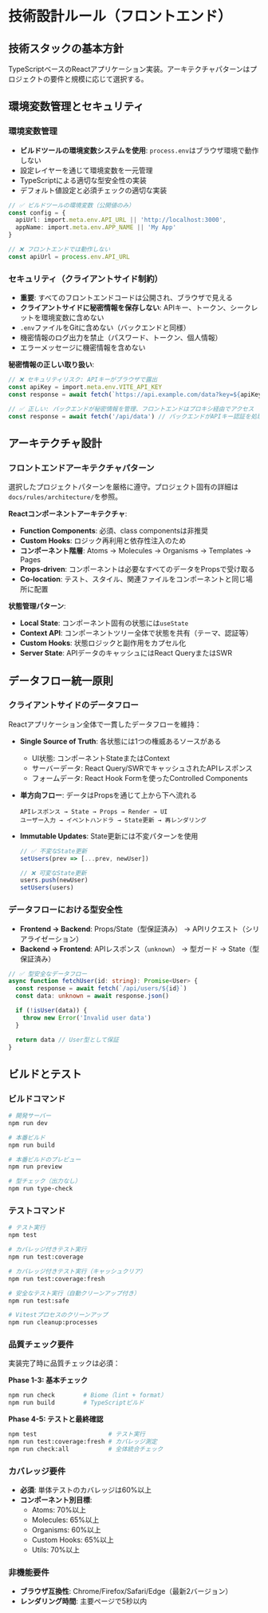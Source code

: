 # 技術設計ルール（フロントエンド）

## 技術スタックの基本方針
TypeScriptベースのReactアプリケーション実装。アーキテクチャパターンはプロジェクトの要件と規模に応じて選択する。

## 環境変数管理とセキュリティ

### 環境変数管理
- **ビルドツールの環境変数システムを使用**: `process.env`はブラウザ環境で動作しない
- 設定レイヤーを通じて環境変数を一元管理
- TypeScriptによる適切な型安全性の実装
- デフォルト値設定と必須チェックの適切な実装

```typescript
// ✅ ビルドツールの環境変数（公開値のみ）
const config = {
  apiUrl: import.meta.env.API_URL || 'http://localhost:3000',
  appName: import.meta.env.APP_NAME || 'My App'
}

// ❌ フロントエンドでは動作しない
const apiUrl = process.env.API_URL
```

### セキュリティ（クライアントサイド制約）
- **重要**: すべてのフロントエンドコードは公開され、ブラウザで見える
- **クライアントサイドに秘密情報を保存しない**: APIキー、トークン、シークレットを環境変数に含めない
- `.env`ファイルをGitに含めない（バックエンドと同様）
- 機密情報のログ出力を禁止（パスワード、トークン、個人情報）
- エラーメッセージに機密情報を含めない

**秘密情報の正しい取り扱い**:
```typescript
// ❌ セキュリティリスク: APIキーがブラウザで露出
const apiKey = import.meta.env.VITE_API_KEY
const response = await fetch(`https://api.example.com/data?key=${apiKey}`)

// ✅ 正しい: バックエンドが秘密情報を管理、フロントエンドはプロキシ経由でアクセス
const response = await fetch('/api/data') // バックエンドがAPIキー認証を処理
```

## アーキテクチャ設計

### フロントエンドアーキテクチャパターン
選択したプロジェクトパターンを厳格に遵守。プロジェクト固有の詳細は`docs/rules/architecture/`を参照。

**Reactコンポーネントアーキテクチャ**:
- **Function Components**: 必須、class componentsは非推奨
- **Custom Hooks**: ロジック再利用と依存性注入のため
- **コンポーネント階層**: Atoms → Molecules → Organisms → Templates → Pages
- **Props-driven**: コンポーネントは必要なすべてのデータをPropsで受け取る
- **Co-location**: テスト、スタイル、関連ファイルをコンポーネントと同じ場所に配置

**状態管理パターン**:
- **Local State**: コンポーネント固有の状態には`useState`
- **Context API**: コンポーネントツリー全体で状態を共有（テーマ、認証等）
- **Custom Hooks**: 状態ロジックと副作用をカプセル化
- **Server State**: APIデータのキャッシュにはReact QueryまたはSWR

## データフロー統一原則

### クライアントサイドのデータフロー
Reactアプリケーション全体で一貫したデータフローを維持：

- **Single Source of Truth**: 各状態には1つの権威あるソースがある
  - UI状態: コンポーネントStateまたはContext
  - サーバーデータ: React Query/SWRでキャッシュされたAPIレスポンス
  - フォームデータ: React Hook Formを使ったControlled Components

- **単方向フロー**: データはPropsを通じて上から下へ流れる
  ```
  APIレスポンス → State → Props → Render → UI
  ユーザー入力 → イベントハンドラ → State更新 → 再レンダリング
  ```

- **Immutable Updates**: State更新には不変パターンを使用
  ```typescript
  // ✅ 不変なState更新
  setUsers(prev => [...prev, newUser])

  // ❌ 可変なState更新
  users.push(newUser)
  setUsers(users)
  ```

### データフローにおける型安全性
- **Frontend → Backend**: Props/State（型保証済み） → APIリクエスト（シリアライゼーション）
- **Backend → Frontend**: APIレスポンス（`unknown`） → 型ガード → State（型保証済み）

```typescript
// ✅ 型安全なデータフロー
async function fetchUser(id: string): Promise<User> {
  const response = await fetch(`/api/users/${id}`)
  const data: unknown = await response.json()

  if (!isUser(data)) {
    throw new Error('Invalid user data')
  }

  return data // User型として保証
}
```

## ビルドとテスト

### ビルドコマンド
```bash
# 開発サーバー
npm run dev

# 本番ビルド
npm run build

# 本番ビルドのプレビュー
npm run preview

# 型チェック（出力なし）
npm run type-check
```

### テストコマンド
```bash
# テスト実行
npm test

# カバレッジ付きテスト実行
npm run test:coverage

# カバレッジ付きテスト実行（キャッシュクリア）
npm run test:coverage:fresh

# 安全なテスト実行（自動クリーンアップ付き）
npm run test:safe

# Vitestプロセスのクリーンアップ
npm run cleanup:processes
```

### 品質チェック要件
実装完了時に品質チェックは必須：

**Phase 1-3: 基本チェック**
```bash
npm run check        # Biome（lint + format）
npm run build        # TypeScriptビルド
```

**Phase 4-5: テストと最終確認**
```bash
npm test                    # テスト実行
npm run test:coverage:fresh # カバレッジ測定
npm run check:all           # 全体統合チェック
```

### カバレッジ要件
- **必須**: 単体テストのカバレッジは60%以上
- **コンポーネント別目標**:
  - Atoms: 70%以上
  - Molecules: 65%以上
  - Organisms: 60%以上
  - Custom Hooks: 65%以上
  - Utils: 70%以上

### 非機能要件
- **ブラウザ互換性**: Chrome/Firefox/Safari/Edge（最新2バージョン）
- **レンダリング時間**: 主要ページで5秒以内
